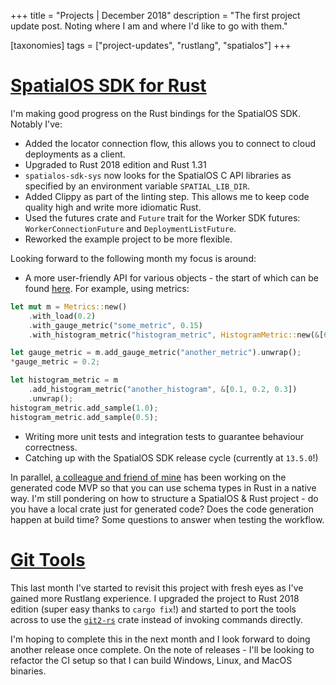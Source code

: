 +++
title = "Projects | December 2018"
description = "The first project update post. Noting where I am and where I'd like to go with them."

[taxonomies]
tags = ["project-updates", "rustlang", "spatialos"]
+++

# [SpatialOS SDK for Rust](https://www.github.com/jamiebrynes7/spatialos-sdk-rs) 

I'm making good progress on the Rust bindings for the SpatialOS SDK. Notably I've:

- Added the locator connection flow, this allows you to connect to cloud deployments as a client.
- Upgraded to Rust 2018 edition and Rust 1.31
- `spatialos-sdk-sys` now looks for the SpatialOS C API libraries as specified by an environment variable `SPATIAL_LIB_DIR`.
- Added Clippy as part of the linting step. This allows me to keep code quality high and write more idiomatic Rust.
- Used the futures crate and `Future` trait for the Worker SDK futures: `WorkerConnectionFuture` and `DeploymentListFuture`. 
- Reworked the example project to be more flexible.

Looking forward to the following month my focus is around: 

- A more user-friendly API for various objects - the start of which can be found [here](https://github.com/jamiebrynes7/spatialos-sdk-rs/pull/37). For example, using metrics:

```rust
let mut m = Metrics::new()
    .with_load(0.2)
    .with_gauge_metric("some_metric", 0.15)
    .with_histogram_metric("histogram_metric", HistogramMetric::new(&[6.7]));

let gauge_metric = m.add_gauge_metric("another_metric").unwrap();
*gauge_metric = 0.2;

let histogram_metric = m
    .add_histogram_metric("another_histogram", &[0.1, 0.2, 0.3])
    .unwrap();
histogram_metric.add_sample(1.0);
histogram_metric.add_sample(0.5);
```

- Writing more unit tests and integration tests to guarantee behaviour correctness.
- Catching up with the SpatialOS SDK release cycle (currently at `13.5.0`!)

In parallel, [a colleague and friend of mine](http://dga.me.uk/) has been working on the generated code MVP so that you can use schema types in Rust in a native way. I'm still pondering on how to structure a SpatialOS & Rust project - do you have a local crate just for generated code? Does the code generation happen at build time? Some questions to answer when testing the workflow.

# [Git Tools](https://www.github.com/jamiebrynes7/git-tools)

This last month I've started to revisit this project with fresh eyes as I've gained more Rustlang experience. I upgraded the project to Rust 2018 edition (super easy thanks to `cargo fix`!) and started to port the tools across to use the [`git2-rs`](https://github.com/alexcrichton/git2-rs) crate instead of invoking commands directly.

I'm hoping to complete this in the next month and I look forward to doing another release once complete. On the note of releases - I'll be looking to refactor the CI setup so that I can build Windows, Linux, and MacOS binaries.